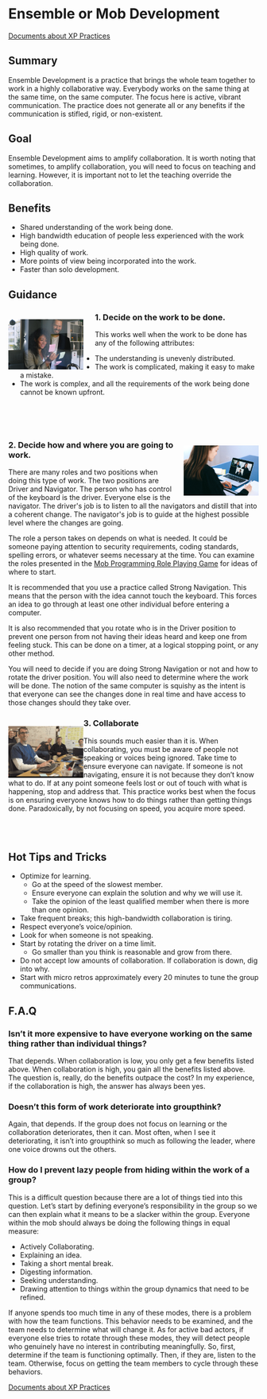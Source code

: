 # Ensemble or Mob Development

[Documents about XP Practices](README.md)

## Summary

Ensemble Development is a practice that brings the whole team together to work in a highly collaborative way. Everybody works on the same thing at the same time, on the same computer. The focus here is active, vibrant communication. The practice does not generate all or any benefits if the communication is stifled, rigid, or non-existent.

## Goal

Ensemble Development aims to amplify collaboration. It is worth noting that sometimes, to amplify collaboration, you will need to focus on teaching and learning. However, it is important not to let the teaching override the collaboration.

## Benefits

* Shared understanding of the work being done.
* High bandwidth education of people less experienced with the work being done.
* High quality of work.
* More points of view being incorporated into the work.
* Faster than solo development.

## Guidance

<img align="left" src="./images/pexels-anna-shvets-5324986.jpg" style="width:30%;padding:20px 23px 0px 0px">

### 1.	Decide on the work to be done.

This works well when the work to be done has any of the following attributes:

* The understanding is unevenly distributed.
* The work is complicated, making it easy to make a mistake.
* The work is complex, and all the requirements of the work being done cannot be known upfront.

<br><br><br>

<img align="right" src="./images/pexels-anna-shvets-4226140.jpg" style="width:30%;padding:20px 0px 0px 20px">

### 2.	Decide how and where you are going to work.

There are many roles and two positions when doing this type of work. The two positions are Driver and Navigator. The person who has control of the keyboard is the driver. Everyone else is the navigator. The driver's job is to listen to all the navigators and distill that into a coherent change. The navigator's job is to guide at the highest possible level where the changes are going.

The role a person takes on depends on what is needed. It could be someone paying attention to security requirements, coding standards, spelling errors, or whatever seems necessary at the time. You can examine the roles presented in the [Mob Programming Role Playing Game](https://github.com/willemlarsen/mobprogrammingrpg) for ideas of where to start.

It is recommended that you use a practice called Strong Navigation. This means that the person with the idea cannot touch the keyboard. This forces an idea to go through at least one other individual before entering a computer.

It is also recommended that you rotate who is in the Driver position to prevent one person from not having their ideas heard and keep one from feeling stuck. This can be done on a timer, at a logical stopping point, or any other method.

You will need to decide if you are doing Strong Navigation or not and how to rotate the driver position. You will also need to determine where the work will be done. The notion of the same computer is squishy as the intent is that everyone can see the changes done in real time and have access to those changes should they take over.

<img align="left" src="./images/MobProgramming.gif" style="width:30%;padding:25px 0px 0px 0px">

### 3.	Collaborate

This sounds much easier than it is. When collaborating, you must be aware of people not speaking or voices being ignored. Take time to ensure everyone can navigate. If someone is not navigating, ensure it is not because they don’t know what to do. If at any point someone feels lost or out of touch with what is happening, stop and address that. This practice works best when the focus is on ensuring everyone knows how to do things rather than getting things done. Paradoxically, by not focusing on speed, you acquire more speed.

<br><br>

## Hot Tips and Tricks

* Optimize for learning.
  * Go at the speed of the slowest member.
  * Ensure everyone can explain the solution and why we will use it.
  * Take the opinion of the least qualified member when there is more than one opinion.
* Take frequent breaks; this high-bandwidth collaboration is tiring.
* Respect everyone’s voice/opinion.
* Look for when someone is not speaking.
* Start by rotating the driver on a time limit.
  * Go smaller than you think is reasonable and grow from there.
* Do not accept low amounts of collaboration. If collaboration is down, dig into why.
* Start with micro retros approximately every 20 minutes to tune the group communications.

## F.A.Q

### Isn’t it more expensive to have everyone working on the same thing rather than individual things?

That depends. When collaboration is low, you only get a few benefits listed above. When collaboration is high, you gain all the benefits listed above. The question is, really, do the benefits outpace the cost? In my experience, if the collaboration is high, the answer has always been yes.

### Doesn’t this form of work deteriorate into groupthink?

Again, that depends. If the group does not focus on learning or the collaboration deteriorates, then it can. Most often, when I see it deteriorating, it isn’t into groupthink so much as following the leader, where one voice drowns out the others.

### How do I prevent lazy people from hiding within the work of a group?

This is a difficult question because there are a lot of things tied into this question. Let’s start by defining everyone’s responsibility in the group so we can then explain what it means to be a slacker within the group. Everyone within the mob should always be doing the following things in equal measure:

* Actively Collaborating.
* Explaining an idea.
* Taking a short mental break.
* Digesting information.
* Seeking understanding.
* Drawing attention to things within the group dynamics that need to be refined.

If anyone spends too much time in any of these modes, there is a problem with how the team functions. This behavior needs to be examined, and the team needs to determine what will change it. As for active bad actors, if everyone else tries to rotate through these modes, they will detect people who genuinely have no interest in contributing meaningfully. So, first, determine if the team is functioning optimally. Then, if they are, listen to the team. Otherwise, focus on getting the team members to cycle through these behaviors.

[Documents about XP Practices](README.md)